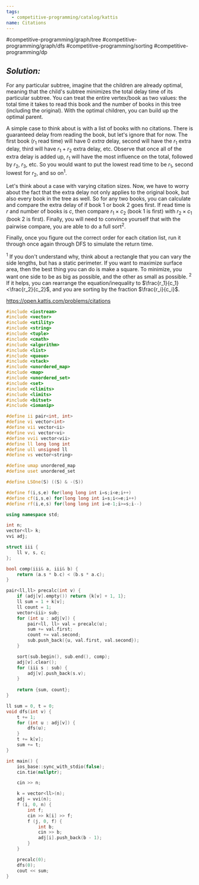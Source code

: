 ```yaml
---
tags:
  - competitive-programming/catalog/kattis
name: Citations
---
```

#competitive-programming/graph/tree
#competitive-programming/graph/dfs
#competitive-programming/sorting
#competitive-programming/dp
## _Solution:_
For any particular subtree, imagine that the children are already optimal, meaning that the child's subtree minimizes the total delay time of its particular subtree. You can treat the entire vertex/book as two values: the total time it takes to read this book and the number of books in this tree (including the original). With the optimal children, you can build up the optimal parent.

A simple case to think about is with a list of books with no citations. There is guaranteed delay from reading the book, but let's ignore that for now. The first book ($r_1$ read time) will have $0$ *extra* delay, second will have the $r_1$ extra delay, third will have $r_1+r_2$ extra delay, etc. Observe that once all of the extra delay is added up, $r_1$ will have the most influence on the total, followed by $r_2$, $r_3$, etc. So you would want to put the lowest read time to be $r_1$, second lowest for $r_2$, and so on<sup>1</sup>.

Let's think about a case with varying citation sizes. Now, we have to worry about the fact that the extra delay not only applies to the original book, but also every book in the tree as well. So for any two books, you can calculate and compare the extra delay of if book 1 or book 2 goes first. If read time is $r$ and number of books is $c$, then compare $r_1\times c_2$ (book 1 is first) with $r_2\times c_1$ (book 2 is first). Finally, you will need to convince yourself that with the pairwise compare, you are able to do a full sort<sup>2</sup>.

Finally, once you figure out the correct order for each citation list, run it through once again through DFS to simulate the return time.

<sup>1</sup> If you don't understand why, think about a rectangle that you can vary the side lengths, but has a static perimeter. If you want to maximize surface area, then the best thing you can do is make a square. To minimize, you want one side to be as big as possible, and the other as small as possible.
<sup>2</sup> If it helps, you can rearrange the equation/inequality to $\frac{r_1}{c_1}<\frac{r_2}{c_2}$, and you are sorting by the fraction $\frac{r_i}{c_i}$.

https://open.kattis.com/problems/citations
```cpp
#include <iostream>
#include <vector>
#include <utility>
#include <string>
#include <tuple>
#include <cmath>
#include <algorithm>
#include <list>
#include <queue>
#include <stack>
#include <unordered_map>
#include <map>
#include <unordered_set>
#include <set>
#include <climits>
#include <limits>
#include <bitset>
#include <iomanip>

#define ii pair<int, int>
#define vi vector<int>
#define vii vector<ii>
#define vvi vector<vi>
#define vvii vector<vii>
#define ll long long int
#define ull unsigned ll
#define vs vector<string>

#define umap unordered_map
#define uset unordered_set

#define LSOne(S) ((S) & -(S))

#define f(i,s,e) for(long long int i=s;i<e;i++)
#define cf(i,s,e) for(long long int i=s;i<=e;i++)
#define rf(i,e,s) for(long long int i=e-1;i>=s;i--)

using namespace std;

int n;
vector<ll> k;
vvi adj;

struct iii {
    ll v, s, c;
};

bool comp(iii& a, iii& b) {
    return (a.s * b.c) < (b.s * a.c);
}

pair<ll,ll> precalc(int v) {
    if (adj[v].empty()) return {k[v] + 1, 1};
    ll sum = 1 + k[v];
    ll count = 1;
    vector<iii> sub;
    for (int u : adj[v]) {
        pair<ll, ll> val = precalc(u);
        sum += val.first;
        count += val.second;
        sub.push_back({u, val.first, val.second});
    }

    sort(sub.begin(), sub.end(), comp);
    adj[v].clear();
    for (iii s : sub) {
        adj[v].push_back(s.v);
    }
    
    return {sum, count};
}

ll sum = 0, t = 0;
void dfs(int v) {
    t += 1;
    for (int u : adj[v]) {
        dfs(u);        
    }
    t += k[v];
    sum += t;
}

int main() {
    ios_base::sync_with_stdio(false);
    cin.tie(nullptr);

    cin >> n;

    k = vector<ll>(n);
    adj = vvi(n);
    f (i, 0, n) {
        int f;
        cin >> k[i] >> f;
        f (j, 0, f) {
            int b;
            cin >> b;
            adj[i].push_back(b - 1);
        }
    }

    precalc(0);
    dfs(0);
    cout << sum;
}
```